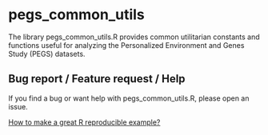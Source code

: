 # pegs_common_utils

The library pegs_common_utils.R provides common utilitarian constants and
functions useful for analyzing the Personalized Environment and Genes Study 
(PEGS) datasets.


## Bug report / Feature request / Help

If you find a bug or want help with pegs_common_utils.R, please open an issue.

[How to make a great R reproducible example?](https://stackoverflow.com/q/5963269/6103040)
